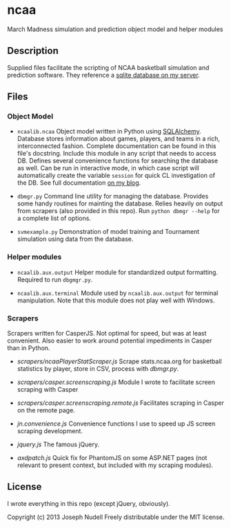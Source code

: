 # ncaa

March Madness simulation and prediction object model and helper modules

## Description

Supplied files facilitate the scripting of NCAA basketball simulation and
prediction software. They reference a [sqlite database on my server](http://joenoodles.com/data/ncaa.db "college basketball database").

## Files

### Object Model

+ `ncaalib.ncaa`     Object model written in Python using [SQLAlchemy](http://www.sqlalchemy.org/ "SQLAlchemy -- ORM databases in Python"). Database stores information about games, players, and teams in a rich, interconnected fashion. Complete documentation can be found in this file's docstring. Include this module in any script that needs to access DB. Defines several convenience functions for searching the database as well. Can be run in interactive mode, in which case script will automatically create the variable `session` for quick CL investigation of the DB. See full documentation [on my blog](http://joenoodles.com/).

+ `dbmgr.py`    Command line utility for managing the database. Provides some handy routines for mainting the database. Relies heavily on output from scrapers (also provided in this repo). Run `python dbmgr --help` for a complete list of options.

+ `svmexample.py`    Demonstration of model training and Tournament simulation using data from the database. 

### Helper modules

+ `ncaalib.aux.output`   Helper module for standardized output formatting. Required to run `dbgmgr.py`.

+ `ncaalib.aux.terminal` Module used by `ncaalib.aux.output` for terminal manipulation. Note that this module does not play well with Windows.

### Scrapers

Scrapers written for CasperJS. Not optimal for speed, but was at least convenient. Also easier to work around potential impediments in Casper than in Python.

+ _scrapers/ncaaPlayerStatScraper.js_   Scrape stats.ncaa.org for basketball statistics by player, store in CSV, process with _dbmgr.py_.

+ _scrapers/casper.screenscraping.js_   Module I wrote to facilitate screen scraping with Casper

+ _scrapers/casper.screenscraping.remote.js_    Facilitates scraping in Casper on the remote page.

+ _jn.convenience.js_   Convenience functions I use to speed up JS screen scraping development.

+ _jquery.js_   The famous jQuery.

+ _axdpatch.js_ Quick fix for PhantomJS on some ASP.NET pages (not relevant to present context, but included with my scraping modules).

## License

I wrote everything in this repo (except jQuery, obviously).

Copyright (c) 2013 Joseph Nudell
Freely distributable under the MIT license.
